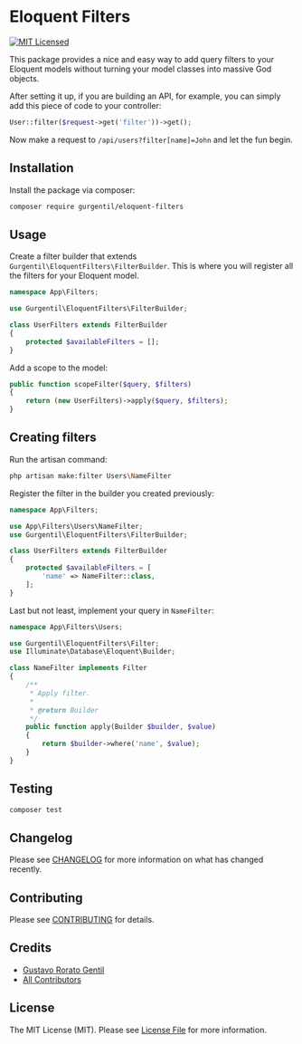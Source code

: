 # Eloquent Filters

[![MIT Licensed](https://img.shields.io/badge/license-MIT-brightgreen.svg?style=flat-square)](LICENSE.md)

This package provides a nice and easy way to add query filters to your Eloquent models without turning your model 
classes into massive God objects.

After setting it up, if you are building an API, for example, you can simply add this piece of code to your controller:

```php
User::filter($request->get('filter'))->get();
```

Now make a request to `/api/users?filter[name]=John` and let the fun begin.

## Installation

Install the package via composer:

```bash
composer require gurgentil/eloquent-filters
```

## Usage

Create a filter builder that extends `Gurgentil\EloquentFilters\FilterBuilder`. This is where you will register all the filters for your Eloquent model.

```php
namespace App\Filters;

use Gurgentil\EloquentFilters\FilterBuilder;

class UserFilters extends FilterBuilder
{
    protected $availableFilters = [];
}
```

Add a scope to the model:

```php
public function scopeFilter($query, $filters)
{
    return (new UserFilters)->apply($query, $filters);
}
```

## Creating filters

Run the artisan command:

```bash
php artisan make:filter Users\NameFilter
```

Register the filter in the builder you created previously:

```php
namespace App\Filters;

use App\Filters\Users\NameFilter;
use Gurgentil\EloquentFilters\FilterBuilder;

class UserFilters extends FilterBuilder
{
    protected $availableFilters = [
        'name' => NameFilter::class,
    ];
}
```

Last but not least, implement your query in `NameFilter`:

```php
namespace App\Filters\Users;

use Gurgentil\EloquentFilters\Filter;
use Illuminate\Database\Eloquent\Builder;

class NameFilter implements Filter
{
    /**
     * Apply filter.
     *
     * @return Builder
     */
    public function apply(Builder $builder, $value)
    {
        return $builder->where('name', $value);
    }
}
```

## Testing

``` bash
composer test
```

## Changelog

Please see [CHANGELOG](CHANGELOG.md) for more information on what has changed recently.

## Contributing

Please see [CONTRIBUTING](CONTRIBUTING.md) for details.

## Credits

- [Gustavo Rorato Gentil](https://github.com/gurgentil)
- [All Contributors](../../contributors)

## License

The MIT License (MIT). Please see [License File](LICENSE.md) for more information.
